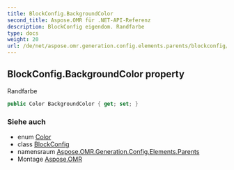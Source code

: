 ```yaml
---
title: BlockConfig.BackgroundColor
second_title: Aspose.OMR für .NET-API-Referenz
description: BlockConfig eigendom. Randfarbe
type: docs
weight: 20
url: /de/net/aspose.omr.generation.config.elements.parents/blockconfig/backgroundcolor/
---
```

## BlockConfig.BackgroundColor property

Randfarbe

```csharp
public Color BackgroundColor { get; set; }
```

### Siehe auch

* enum [Color](../../../aspose.omr.generation/color/)
* class [BlockConfig](../)
* namensraum [Aspose.OMR.Generation.Config.Elements.Parents](../../blockconfig/)
* Montage [Aspose.OMR](../../../)


